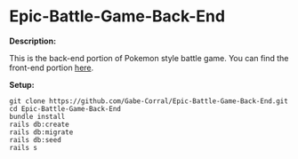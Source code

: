 # Epic-Battle-Game-Back-End

**Description:**

This is the back-end portion of Pokemon style battle game. You can find the front-end portion [here](https://github.com/Gabe-Corral/Epic-Battle-Game).

**Setup:**

```
git clone https://github.com/Gabe-Corral/Epic-Battle-Game-Back-End.git
cd Epic-Battle-Game-Back-End
bundle install
rails db:create
rails db:migrate
rails db:seed
rails s
```
